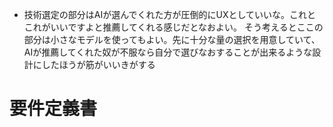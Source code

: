 - 技術選定の部分はAIが選んでくれた方が圧倒的にUXとしていいな。これとこれがいいですよと推薦してくれる感じだとなおよい。
そう考えるとここの部分は小さなモデルを使ってもよい。先に十分な量の選択を用意していて、AIが推薦してくれた奴が不服なら自分で選びなおすることが出来るような設計にしたほうが筋がいいきがする


#  要件定義書







